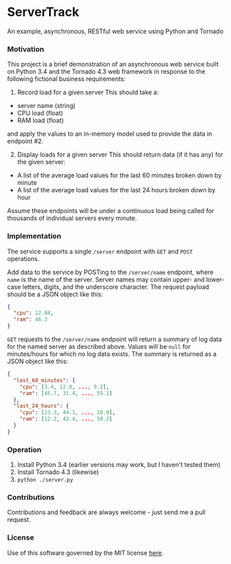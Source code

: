 # ServerTrack
An example, asynchronous, RESTful web service using Python and Tornado

### Motivation
This project is a brief demonstration of an asynchronous web service built on Python 3.4 and the Tornado 4.3 web framework in response to the following fictional business requirements:

1. Record load for a given server
This should take a:
  - server name (string)
  - CPU load (float)
  - RAM load (float)

and apply the values to an in-memory model used to provide the data in endpoint #2.
 
2. Display loads for a given server
This should return data (if it has any) for the given server:
  - A list of the average load values for the last 60 minutes broken down by minute
  - A list of the average load values for the last 24 hours broken down by hour
 
Assume these endpoints will be under a continuous load being called for thousands of individual servers every minute.


### Implementation
The service supports a single `/server` endpoint with `GET` and `POST` operations.

Add data to the service by POSTing to the `/server/name` endpoint, where `name` is the name of the server.  Server names may contain upper- and lower-case letters, digits, and the underscore character.  The request payload should be a JSON object like this:
```json
{
  "cpu": 12.04,
  "ram": 46.3
}
```

`GET` requests to the `/server/name` endpoint will return a summary of log data for the named server as described above.  Values will be `null` for minutes/hours for which no log data exists.  The summary is returned as a JSON object like this:
```json
{
  "last_60_minutes": {
    "cpu": [3.4, 12.8, ..., 9.2],
    "ram": [45.7, 31.4, ..., 55.1]
  },
  "last_24_hours": {
    "cpu": [23.3, 44.1, ..., 20.9],
    "ram": [12.2, 43.4, ..., 50.2]
  }
}
```

### Operation
1. Install Python 3.4 (earlier versions may work, but I haven't tested them)
2. Install Tornado 4.3 (likewise)
3. `python ./server.py`

### Contributions
Contributions and feedback are always welcome - just send me a pull request.

### License
Use of this software governed by the MIT license [here](LICENSE).
